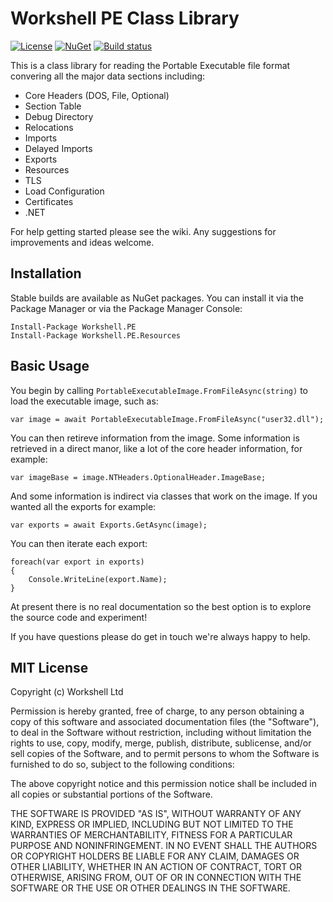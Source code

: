# Workshell PE Class Library

[![License](https://img.shields.io/github/license/mashape/apistatus.svg)](https://github.com/Workshell/pe/blob/master/license.txt)
[![NuGet](https://img.shields.io/nuget/v/Workshell.PE.svg)](https://www.nuget.org/packages/Workshell.PE/)
[![Build status](https://dev.azure.com/Workshell-DevOps/Workshell%20PE/_apis/build/status/Build)](https://dev.azure.com/Workshell-DevOps/Workshell%20PE/_build/latest?definitionId=2)

This is a class library for reading the Portable Executable file format convering all the major data sections including:

* Core Headers (DOS, File, Optional)
* Section Table
* Debug Directory
* Relocations
* Imports
* Delayed Imports
* Exports
* Resources
* TLS
* Load Configuration
* Certificates
* .NET

For help getting started please see the wiki. Any suggestions for improvements and ideas welcome.


## Installation

Stable builds are available as NuGet packages. You can install it via the Package Manager or via the Package Manager Console:

```
Install-Package Workshell.PE
Install-Package Workshell.PE.Resources
```


## Basic Usage

You begin by calling `PortableExecutableImage.FromFileAsync(string)` to load the executable image, such as:

```
var image = await PortableExecutableImage.FromFileAsync("user32.dll");
```

You can then retireve information from the image. Some information is retrieved in a direct manor, like a lot of the core
header information, for example:

```
var imageBase = image.NTHeaders.OptionalHeader.ImageBase;
```

And some information is indirect via classes that work on the image. If you wanted all the exports for example:

```
var exports = await Exports.GetAsync(image);
```

You can then iterate each export:

```
foreach(var export in exports)
{
    Console.WriteLine(export.Name);
}
```

At present there is no real documentation so the best option is to explore the source code and experiment!

If you have questions please do get in touch we're always happy to help.


## MIT License

Copyright (c) Workshell Ltd

Permission is hereby granted, free of charge, to any person obtaining a copy
of this software and associated documentation files (the "Software"), to deal
in the Software without restriction, including without limitation the rights
to use, copy, modify, merge, publish, distribute, sublicense, and/or sell
copies of the Software, and to permit persons to whom the Software is
furnished to do so, subject to the following conditions:

The above copyright notice and this permission notice shall be included in all
copies or substantial portions of the Software.

THE SOFTWARE IS PROVIDED "AS IS", WITHOUT WARRANTY OF ANY KIND, EXPRESS OR
IMPLIED, INCLUDING BUT NOT LIMITED TO THE WARRANTIES OF MERCHANTABILITY,
FITNESS FOR A PARTICULAR PURPOSE AND NONINFRINGEMENT. IN NO EVENT SHALL THE
AUTHORS OR COPYRIGHT HOLDERS BE LIABLE FOR ANY CLAIM, DAMAGES OR OTHER
LIABILITY, WHETHER IN AN ACTION OF CONTRACT, TORT OR OTHERWISE, ARISING FROM,
OUT OF OR IN CONNECTION WITH THE SOFTWARE OR THE USE OR OTHER DEALINGS IN THE
SOFTWARE.